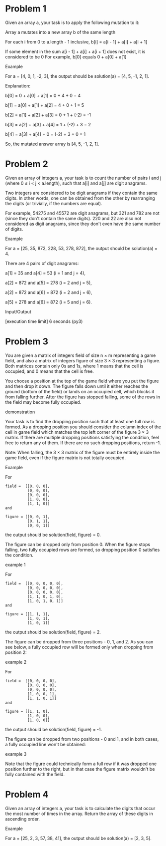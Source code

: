 # Problem 1
Given an array a, your task is to apply the following mutation to it:

Array a mutates into a new array b of the same length

For each i from 0 to a.length - 1 inclusive, b[i] = a[i - 1] + a[i] + a[i + 1]

If some element in the sum a[i - 1] + a[i] + a[i + 1] does not exist, it is considered to be 0
For example, b[0] equals 0 + a[0] + a[1]

Example

For a = [4, 0, 1, -2, 3], the output should be solution(a) = [4, 5, -1, 2, 1].

Explanation:

b[0] = 0 + a[0] + a[1] = 0 + 4 + 0 = 4

b[1] = a[0] + a[1] + a[2] = 4 + 0 + 1 = 5

b[2] = a[1] + a[2] + a[3] = 0 + 1 + (-2) = -1

b[3] = a[2] + a[3] + a[4] = 1 + (-2) + 3 = 2

b[4] = a[3] + a[4] + 0 = (-2) + 3 + 0 = 1

So, the mutated answer array is [4, 5, -1, 2, 1].


# Problem 2

Given an array of integers a, your task is to count the number of pairs i and j (where 0 ≤ i < j < a.length), such that a[i] and a[j] are digit anagrams.

Two integers are considered to be digit anagrams if they contain the same digits. In other words, one can be obtained from the other by rearranging the digits (or trivially, if the numbers are equal). 

For example, 54275 and 45572 are digit anagrams, but 321 and 782 are not (since they don't contain the same digits). 220 and 22 are also not considered as digit anagrams, since they don't even have the same number of digits.

Example

For a = [25, 35, 872, 228, 53, 278, 872], the output should be solution(a) = 4.

There are 4 pairs of digit anagrams:

a[1] = 35 and a[4] = 53 (i = 1 and j = 4),

a[2] = 872 and a[5] = 278 (i = 2 and j = 5),

a[2] = 872 and a[6] = 872 (i = 2 and j = 6),

a[5] = 278 and a[6] = 872 (i = 5 and j = 6).

Input/Output

[execution time limit] 6 seconds (py3)


# Problem 3

You are given a matrix of integers field of size n × m representing a game field, and also a matrix of integers figure of size 3 × 3 representing a figure. Both matrices contain only 0s and 1s, where 1 means that the cell is occupied, and 0 means that the cell is free.

You choose a position at the top of the game field where you put the figure and then drop it down. The figure falls down until it either reaches the ground (bottom of the field) or lands on an occupied cell, which blocks it from falling further. After the figure has stopped falling, some of the rows in the field may become fully occupied.

demonstration

Your task is to find the dropping position such that at least one full row is formed. As a dropping position you should consider the column index of the cell in game field which matches the top left corner of the figure 3 × 3 matrix. If there are multiple dropping positions satisfying the condition, feel free to return any of them. If there are no such dropping positions, return -1.

Note: When falling, the 3 × 3 matrix of the figure must be entirely inside the game field, even if the figure matrix is not totally occupied.

Example

For
```
field =  [[0, 0, 0],
          [0, 0, 0],
          [0, 0, 0],
          [1, 0, 0],
          [1, 1, 0]]
and

figure = [[0, 0, 1],
          [0, 1, 1],
          [0, 0, 1]]
```
the output should be solution(field, figure) = 0.

The figure can be dropped only from position 0. When the figure stops falling, two fully occupied rows are formed, so dropping position 0 satisfies the condition.

example 1

For
```
field =  [[0, 0, 0, 0, 0],
          [0, 0, 0, 0, 0],
          [0, 0, 0, 0, 0],
          [1, 1, 0, 1, 0],
          [1, 0, 1, 0, 1]]
and

figure = [[1, 1, 1],
          [1, 0, 1],
          [1, 0, 1]]
```
the output should be solution(field, figure) = 2.

The figure can be dropped from three positions - 0, 1, and 2. As you can see below, a fully occupied row will be formed only when dropping from position 2:

example 2

For
```
field =  [[0, 0, 0, 0],
          [0, 0, 0, 0],
          [0, 0, 0, 0],
          [1, 0, 0, 1],
          [1, 1, 0, 1]]
and

figure = [[1, 1, 0],
          [1, 0, 0],
          [1, 0, 0]]

```
the output should be solution(field, figure) = -1.

The figure can be dropped from two positions - 0 and 1, and in both cases, a fully occupied line won't be obtained:

example 3

Note that the figure could technically form a full row if it was dropped one position further to the right, but in that case the figure matrix wouldn't be fully contained with the field.

# Problem 4

Given an array of integers a, your task is to calculate the digits that occur the most number of times in the array. Return the array of these digits in ascending order.

Example

For a = [25, 2, 3, 57, 38, 41], the output should be solution(a) = [2, 3, 5].